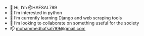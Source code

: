 - 👋 Hi, I’m @HAFSAL789
- 👀 I’m interested in python
- 🌱 I’m currently learning Django and web scraping tools
- 💞️ I’m looking to collaborate on something useful for the society
- 📫 mohammedhafsal789@gmail.com

<!---
HAFSAL789/HAFSAL789 is a ✨ special ✨ repository because its `README.md` (this file) appears on your GitHub profile.
You can click the Preview link to take a look at your changes.
--->
